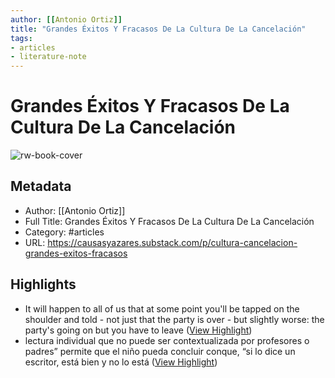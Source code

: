 ```yaml
---
author: [[Antonio Ortiz]]
title: "Grandes Éxitos Y Fracasos De La Cultura De La Cancelación"
tags: 
- articles
- literature-note
---
```

# Grandes Éxitos Y Fracasos De La Cultura De La Cancelación

![rw-book-cover](https://substackcdn.com/image/fetch/f_auto,q_auto:good,fl_progressive:steep/https%3A%2F%2Fsubstack-post-media.s3.amazonaws.com%2Fpublic%2Fimages%2F1094c390-4e20-4adc-b166-e9cb28bb6639_1024x1024.png)

## Metadata
- Author: [[Antonio Ortiz]]
- Full Title: Grandes Éxitos Y Fracasos De La Cultura De La Cancelación
- Category: #articles
- URL: https://causasyazares.substack.com/p/cultura-cancelacion-grandes-exitos-fracasos

## Highlights
- It will happen to all of us that at some point you'll be tapped on the shoulder and told - not just that the party is over - but slightly worse: the party's going on but you have to leave ([View Highlight](https://read.readwise.io/read/01gt6mq8s1jmv7g5fchkq5e6hk))
- lectura individual que no puede ser contextualizada por profesores o padres” permite que el niño pueda concluir conque, “si lo dice un escritor, está bien y no lo está ([View Highlight](https://read.readwise.io/read/01gt6n47fvwejx73gpcsyz36pd))
